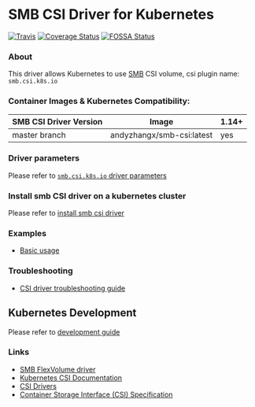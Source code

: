 # SMB CSI Driver for Kubernetes
[![Travis](https://travis-ci.org/csi-driver/csi-driver-smb.svg)](https://travis-ci.org/csi-driver/csi-driver-smb)
[![Coverage Status](https://coveralls.io/repos/github/csi-driver/csi-driver-smb/badge.svg?branch=master)](https://coveralls.io/github/csi-driver/csi-driver-smb?branch=master)
[![FOSSA Status](https://app.fossa.io/api/projects/git%2Bgithub.com%2Fkubernetes-sigs%2Fcsi-driver-smb.svg?type=shield)](https://app.fossa.io/projects/git%2Bgithub.com%2Fkubernetes-sigs%2Fcsi-driver-smb?ref=badge_shield)

### About
This driver allows Kubernetes to use [SMB](https://wiki.wireshark.org/SMB) CSI volume, csi plugin name: `smb.csi.k8s.io`

### Container Images & Kubernetes Compatibility:
|SMB CSI Driver Version  | Image                                | 1.14+  |
|-------------------------------|-------------------------------|--------|
|master branch                  |andyzhangx/smb-csi:latest      | yes    |

### Driver parameters
Please refer to [`smb.csi.k8s.io` driver parameters](./docs/driver-parameters.md)

### Install smb CSI driver on a kubernetes cluster
Please refer to [install smb csi driver](./docs/install-csi-driver-master.md)

### Examples
 - [Basic usage](./deploy/example/e2e_usage.md)
 
### Troubleshooting
 - [CSI driver troubleshooting guide](./docs/csi-debug.md) 

## Kubernetes Development
Please refer to [development guide](./docs/csi-dev.md)

### Links
 - [SMB FlexVolume driver](https://github.com/Azure/kubernetes-volume-drivers/tree/master/flexvolume/smb)
 - [Kubernetes CSI Documentation](https://kubernetes-csi.github.io/docs/Home.html)
 - [CSI Drivers](https://github.com/kubernetes-csi/drivers)
 - [Container Storage Interface (CSI) Specification](https://github.com/container-storage-interface/spec)
